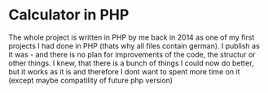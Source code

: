 # Calculator in PHP #

The whole project is written in PHP by me back in 2014 as one of my first projects I had done in PHP (thats why all files contain german).
I publish as it was - and there is no plan for improvements of the code, the structur or other things.
I knew, that there is a bunch of things I could now do better, but it works as it is and therefore I dont want to spent more time on it (except maybe compatility of future php version)
